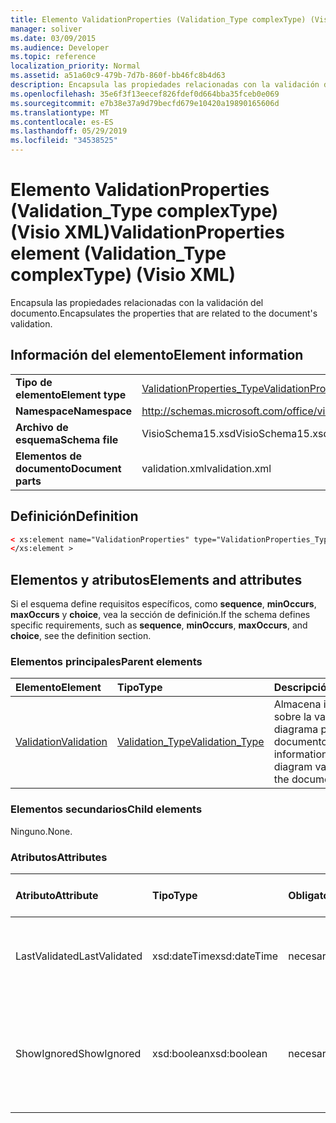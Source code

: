 ```yaml
---
title: Elemento ValidationProperties (Validation_Type complexType) (Visio XML)
manager: soliver
ms.date: 03/09/2015
ms.audience: Developer
ms.topic: reference
localization_priority: Normal
ms.assetid: a51a60c9-479b-7d7b-860f-bb46fc8b4d63
description: Encapsula las propiedades relacionadas con la validación del documento.
ms.openlocfilehash: 35e6f3f13eecef826fdef0d664bba35fceb0e069
ms.sourcegitcommit: e7b38e37a9d79becfd679e10420a19890165606d
ms.translationtype: MT
ms.contentlocale: es-ES
ms.lasthandoff: 05/29/2019
ms.locfileid: "34538525"
---
```

# <a name="validationproperties-element-validation_type-complextype-visio-xml"></a><span data-ttu-id="e675f-103">Elemento ValidationProperties (Validation_Type complexType) (Visio XML)</span><span class="sxs-lookup"><span data-stu-id="e675f-103">ValidationProperties element (Validation_Type complexType) (Visio XML)</span></span>

<span data-ttu-id="e675f-104">Encapsula las propiedades relacionadas con la validación del documento.</span><span class="sxs-lookup"><span data-stu-id="e675f-104">Encapsulates the properties that are related to the document's validation.</span></span>
  
## <a name="element-information"></a><span data-ttu-id="e675f-105">Información del elemento</span><span class="sxs-lookup"><span data-stu-id="e675f-105">Element information</span></span>

|||
|:-----|:-----|
|<span data-ttu-id="e675f-106">**Tipo de elemento**</span><span class="sxs-lookup"><span data-stu-id="e675f-106">**Element type**</span></span> <br/> |[<span data-ttu-id="e675f-107">ValidationProperties_Type</span><span class="sxs-lookup"><span data-stu-id="e675f-107">ValidationProperties_Type</span></span>](validationproperties_type-complextypevisio-xml.md) <br/> |
|<span data-ttu-id="e675f-108">**Namespace**</span><span class="sxs-lookup"><span data-stu-id="e675f-108">**Namespace**</span></span> <br/> |http://schemas.microsoft.com/office/visio/2012/main  <br/> |
|<span data-ttu-id="e675f-109">**Archivo de esquema**</span><span class="sxs-lookup"><span data-stu-id="e675f-109">**Schema file**</span></span> <br/> |<span data-ttu-id="e675f-110">VisioSchema15.xsd</span><span class="sxs-lookup"><span data-stu-id="e675f-110">VisioSchema15.xsd</span></span>  <br/> |
|<span data-ttu-id="e675f-111">**Elementos de documento**</span><span class="sxs-lookup"><span data-stu-id="e675f-111">**Document parts**</span></span> <br/> |<span data-ttu-id="e675f-112">validation.xml</span><span class="sxs-lookup"><span data-stu-id="e675f-112">validation.xml</span></span>  <br/> |
   
## <a name="definition"></a><span data-ttu-id="e675f-113">Definición</span><span class="sxs-lookup"><span data-stu-id="e675f-113">Definition</span></span>

```XML
< xs:element name="ValidationProperties" type="ValidationProperties_Type" minOccurs="0" maxOccurs="1" >
</xs:element >
```

## <a name="elements-and-attributes"></a><span data-ttu-id="e675f-114">Elementos y atributos</span><span class="sxs-lookup"><span data-stu-id="e675f-114">Elements and attributes</span></span>

<span data-ttu-id="e675f-115">Si el esquema define requisitos específicos, como **sequence**, **minOccurs**, **maxOccurs** y **choice**, vea la sección de definición.</span><span class="sxs-lookup"><span data-stu-id="e675f-115">If the schema defines specific requirements, such as **sequence**, **minOccurs**, **maxOccurs**, and **choice**, see the definition section.</span></span> 
  
### <a name="parent-elements"></a><span data-ttu-id="e675f-116">Elementos principales</span><span class="sxs-lookup"><span data-stu-id="e675f-116">Parent elements</span></span>

|<span data-ttu-id="e675f-117">**Elemento**</span><span class="sxs-lookup"><span data-stu-id="e675f-117">**Element**</span></span>|<span data-ttu-id="e675f-118">**Tipo**</span><span class="sxs-lookup"><span data-stu-id="e675f-118">**Type**</span></span>|<span data-ttu-id="e675f-119">**Descripción**</span><span class="sxs-lookup"><span data-stu-id="e675f-119">**Description**</span></span>|
|:-----|:-----|:-----|
|[<span data-ttu-id="e675f-120">Validation</span><span class="sxs-lookup"><span data-stu-id="e675f-120">Validation</span></span>](validation-elementvisio-xml.md) <br/> |[<span data-ttu-id="e675f-121">Validation_Type</span><span class="sxs-lookup"><span data-stu-id="e675f-121">Validation_Type</span></span>](validation_type-complextypevisio-xml.md) <br/> |<span data-ttu-id="e675f-122">Almacena información sobre la validación del diagrama para el documento.</span><span class="sxs-lookup"><span data-stu-id="e675f-122">Stores information about diagram validation for the document.</span></span>  <br/> |
   
### <a name="child-elements"></a><span data-ttu-id="e675f-123">Elementos secundarios</span><span class="sxs-lookup"><span data-stu-id="e675f-123">Child elements</span></span>

<span data-ttu-id="e675f-124">Ninguno.</span><span class="sxs-lookup"><span data-stu-id="e675f-124">None.</span></span>
  
### <a name="attributes"></a><span data-ttu-id="e675f-125">Atributos</span><span class="sxs-lookup"><span data-stu-id="e675f-125">Attributes</span></span>

|<span data-ttu-id="e675f-126">**Atributo**</span><span class="sxs-lookup"><span data-stu-id="e675f-126">**Attribute**</span></span>|<span data-ttu-id="e675f-127">**Tipo**</span><span class="sxs-lookup"><span data-stu-id="e675f-127">**Type**</span></span>|<span data-ttu-id="e675f-128">**Obligatorio**</span><span class="sxs-lookup"><span data-stu-id="e675f-128">**Required**</span></span>|<span data-ttu-id="e675f-129">**Descripción**</span><span class="sxs-lookup"><span data-stu-id="e675f-129">**Description**</span></span>|<span data-ttu-id="e675f-130">**Posibles valores**</span><span class="sxs-lookup"><span data-stu-id="e675f-130">**Possible values**</span></span>|
|:-----|:-----|:-----|:-----|:-----|
|<span data-ttu-id="e675f-131">LastValidated</span><span class="sxs-lookup"><span data-stu-id="e675f-131">LastValidated</span></span>  <br/> |<span data-ttu-id="e675f-132">xsd:dateTime</span><span class="sxs-lookup"><span data-stu-id="e675f-132">xsd:dateTime</span></span>  <br/> |<span data-ttu-id="e675f-133">necesario</span><span class="sxs-lookup"><span data-stu-id="e675f-133">required</span></span>  <br/> |<span data-ttu-id="e675f-134">Fecha y hora en que se validó por última vez el documento.</span><span class="sxs-lookup"><span data-stu-id="e675f-134">The date and time that the document was last validated.</span></span>  <br/> |<span data-ttu-id="e675f-135">Valores del tipo xsd:dateTime.</span><span class="sxs-lookup"><span data-stu-id="e675f-135">Values of the xsd:dateTime type.</span></span>  <br/> |
|<span data-ttu-id="e675f-136">ShowIgnored</span><span class="sxs-lookup"><span data-stu-id="e675f-136">ShowIgnored</span></span>  <br/> |<span data-ttu-id="e675f-137">xsd:boolean</span><span class="sxs-lookup"><span data-stu-id="e675f-137">xsd:boolean</span></span>  <br/> |<span data-ttu-id="e675f-138">necesario</span><span class="sxs-lookup"><span data-stu-id="e675f-138">required</span></span>  <br/> |<span data-ttu-id="e675f-139">Especifica si se deben mostrar problemas de validación omitido en la ventana Problemas.</span><span class="sxs-lookup"><span data-stu-id="e675f-139">Specifies whether to show ignored validation issues in the Issues window.</span></span>  <br/> |<span data-ttu-id="e675f-140">Valores del tipo xsd:boolean.</span><span class="sxs-lookup"><span data-stu-id="e675f-140">Values of the xsd:boolean type.</span></span>  <br/> |
   

